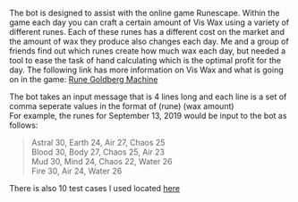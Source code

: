 The bot is designed to assist with the online game Runescape. Within the game each day you can craft a certain amount of Vis Wax using a variety of different runes. Each of these runes has a different cost on the market and the amount of wax they produce also changes each day. Me and a group of friends find out which runes create how much wax each day, but needed a tool to ease the task of hand calculating which is the optimal profit for the day. The following link has more information on Vis Wax and what is going on in the game: [Rune Goldberg Machine](https://runescape.wiki/w/Rune_Goldberg_Machine)

The bot takes an input message that is 4 lines long and each line is a set of comma seperate values in the format of (rune) (wax amount)  
For example, the runes for September 13, 2019 would be input to the bot as follows:
>Astral 30, Earth 24, Air 27, Chaos 25  
>Blood 30, Body 27, Chaos 25, Air 23  
>Mud 30, Mind 24, Chaos 22, Water 26  
>Fire 30, Air 24, Water 26  

There is also 10 test cases I used located [here](tests.txt)
